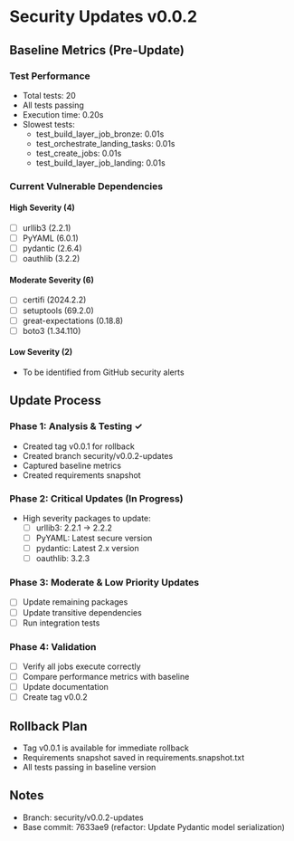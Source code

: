 # Security Updates v0.0.2

## Baseline Metrics (Pre-Update)

### Test Performance
- Total tests: 20
- All tests passing
- Execution time: 0.20s
- Slowest tests:
  - test_build_layer_job_bronze: 0.01s
  - test_orchestrate_landing_tasks: 0.01s
  - test_create_jobs: 0.01s
  - test_build_layer_job_landing: 0.01s

### Current Vulnerable Dependencies

#### High Severity (4)
- [ ] urllib3 (2.2.1)
- [ ] PyYAML (6.0.1)
- [ ] pydantic (2.6.4)
- [ ] oauthlib (3.2.2)

#### Moderate Severity (6)
- [ ] certifi (2024.2.2)
- [ ] setuptools (69.2.0)
- [ ] great-expectations (0.18.8)
- [ ] boto3 (1.34.110)

#### Low Severity (2)
- To be identified from GitHub security alerts

## Update Process

### Phase 1: Analysis & Testing ✓
- Created tag v0.0.1 for rollback
- Created branch security/v0.0.2-updates
- Captured baseline metrics
- Created requirements snapshot

### Phase 2: Critical Updates (In Progress)
- High severity packages to update:
  - [ ] urllib3: 2.2.1 -> 2.2.2
  - [ ] PyYAML: Latest secure version
  - [ ] pydantic: Latest 2.x version
  - [ ] oauthlib: 3.2.3

### Phase 3: Moderate & Low Priority Updates
- [ ] Update remaining packages
- [ ] Update transitive dependencies
- [ ] Run integration tests

### Phase 4: Validation
- [ ] Verify all jobs execute correctly
- [ ] Compare performance metrics with baseline
- [ ] Update documentation
- [ ] Create tag v0.0.2

## Rollback Plan
- Tag v0.0.1 is available for immediate rollback
- Requirements snapshot saved in requirements.snapshot.txt
- All tests passing in baseline version

## Notes
- Branch: security/v0.0.2-updates
- Base commit: 7633ae9 (refactor: Update Pydantic model serialization) 